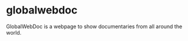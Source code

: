 globalwebdoc
============

GlobalWebDoc is a webpage to show documentaries from all around the world.